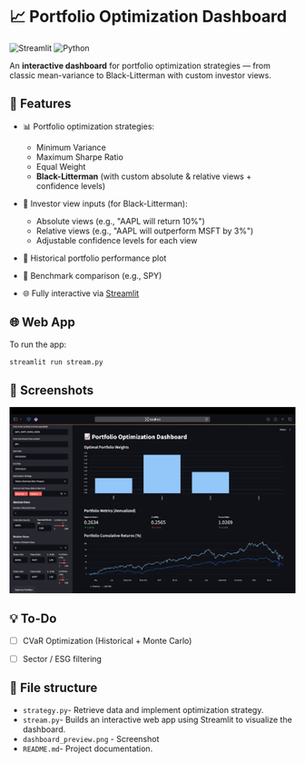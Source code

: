 # 📈 Portfolio Optimization Dashboard
![Streamlit](https://img.shields.io/badge/Streamlit-FF4B4B?style=for-the-badge&logo=Streamlit&logoColor=white)
![Python](https://img.shields.io/badge/Python-3776AB?style=for-the-badge&logo=python&logoColor=white)

An **interactive dashboard** for portfolio optimization strategies — from classic mean-variance to Black-Litterman with custom investor views.

## 🚀 Features

- 📊 Portfolio optimization strategies:
  - Minimum Variance
  - Maximum Sharpe Ratio
  - Equal Weight
  - **Black-Litterman** (with custom absolute & relative views + confidence levels)

- 🧠 Investor view inputs (for Black-Litterman):
  - Absolute views (e.g., "AAPL will return 10%")
  - Relative views (e.g., "AAPL will outperform MSFT by 3%")
  - Adjustable confidence levels for each view

- 📆 Historical portfolio performance plot
- 📎 Benchmark comparison (e.g., SPY)
- 🌐 Fully interactive via [Streamlit](https://streamlit.io/)


##  🌐 Web App
To run the app:

```bash
streamlit run stream.py
```

## 📸 Screenshots

<img src="dashboard_preview.png" width="800">


## 💡 To-Do 

- [ ] CVaR Optimization (Historical + Monte Carlo)
- [ ] Sector / ESG filtering


## 📁 File structure
- `strategy.py`- Retrieve data and implement optimization strategy.
- `stream.py`- Builds an interactive web app using Streamlit to visualize the dashboard.
- `dashboard_preview.png` - Screenshot
- `README.md`- Project documentation.


